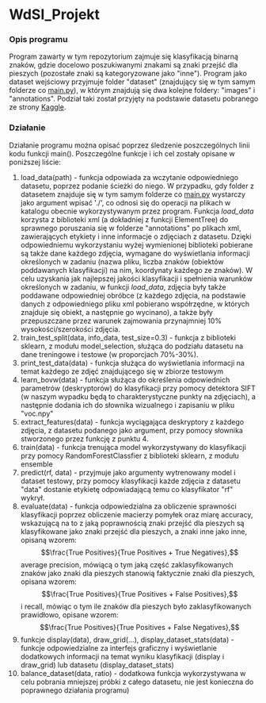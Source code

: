 # WdSI_Projekt
### Opis programu
Program zawarty w tym repozytorium zajmuje się klasyfikacją binarną znaków, gdzie docelowo poszukiwanymi znakami są znaki przejść dla pieszych (pozostałe znaki są kategoryzowane jako "inne"). Program jako dataset wejściowy przyjmuje folder "dataset" (znajdujący się w tym samym folderze co [main.py](https://github.com/Bfili/WdSI_Projekt/blob/master/main.py)), w którym znajdują się dwa  kolejne foldery: "images" i "annotations". Podział taki został przyjęty na podstawie datasetu pobranego ze strony [Kaggle](https://www.kaggle.com/andrewmvd/road-sign-detection). 
### Działanie
Działanie programu można opisać poprzez śledzenie poszczególnych linii kodu funkcji main(). Poszczególne funkcje i ich cel zostały opisane w poniższej liście:

 1. load_data(path) - funkcja odpowiada za wczytanie odpowiedniego datasetu, poprzez podanie ścieżki do niego. W przypadku, gdy folder z datasetem znajduje się w tym samym folderze co [main.py](https://github.com/Bfili/WdSI_Projekt/blob/master/main.py) wystarczy jako argument wpisać './', co odnosi się do operacji na plikach w katalogu obecnie wykorzystywanym przez program. Funkcja *load_data* korzysta z biblioteki xml (a dokładniej z funkcji ElementTree) do sprawnego poruszania się w folderze "annotations" po plikach xml, zawierających etykiety i inne informacje o zdjęciach z datasetu. Dzięki odpowiedniemu wykorzystaniu wyżej wymienionej biblioteki pobierane są także dane każdego zdjęcia, wymagane do wyświetlania informacji określonych w zadaniu (nazwa pliku, liczba znaków (obiektów poddawanych klasyfikacji) na nim, koordynaty każdego ze znaków). W celu uzyskania jak najlepszej jakości klasyfikacji i spełnienia warunków określonych w zadaniu, w funkcji *load_data*, zdjęcia były także poddawane odpowiedniej obróbce (z każdego zdjęcia, na podstawie danych z odpowiedniego pliku xml pobierano współrzędne, w których znajduje się obiekt, a następnie go wycinano), a także były przepuszczane przez warunek zajmowania przynajmniej 10% wysokości/szerokości zdjęcia.
 2. train_test_split(data, info_data, test_size=0.3) - funkcja z biblioteki sklearn, z modułu model_selection, służąca do podziału datasetu na dane treningowe i testowe (w proporcjach 70%-30%).
 3. print_test_data(data) - funkcja służąca do wyświetlania informacji na temat każdego ze zdjęć znajdującego się w zbiorze testowym
 4. learn_bovw(data) - funkcja służąca do określenia odpowiednich parametrów (deskryptorów) do klasyfikacji przy pomocy detektora SIFT (w naszym wypadku będą to charakterystyczne punkty na zdjęciach), a następnie dodania ich do słownika wizualnego i zapisaniu w pliku "voc.npy" 
 5. extract_features(data) - funkcja wyciągająca deskryptory z każdego zdjęcia, z datasetu podanego jako argument, przy pomocy słownika stworzonego przez funkcję z punktu 4.
 6. train(data) - funkcja trenująca model wykorzystywany do klasyfikacji przy pomocy RandomForestClassfier z biblioteki sklearn, z modułu ensemble
 7. predict(rf, data) - przyjmuje jako argumenty wytrenowany model i dataset testowy, przy pomocy klasyfikacji każde zdjęcia z datasetu "data" dostanie etykietę odpowiadającą temu co klasyfikator "rf" wykrył. 
 8. evaluate(data) - funkcja odpowiedzialna za obliczenie sprawności klasyfikacji poprzez obliczenie macierzy pomyłek oraz miarę accuracy, wskazującą na to z jaką poprawnością znaki przejść dla pieszych są klasyfikowane jako znaki przejść dla pieszych, a znaki inne jako inne, opisaną wzorem: 
 $$\frac{True Positives}{True Positives + True Negatives},$$ 
 average precision, mówiącą o tym jaką część zaklasyfikowanych znaków jako znaki dla pieszych stanowią faktycznie znaki dla pieszych, opisana wzorem: 
 $$\frac{True Positives}{True Positives + False Positives},$$
 i recall, mówiąc o tym ile znaków dla pieszych było zaklasyfikowanych prawidłowo, opisane wzorem: $$\frac{True Positives}{True Positives + False Negatives},$$
 13. funkcje display(data), draw_grid(...), display_dataset_stats(data) - funkcje odpowiedzialne za interfejs graficzny i wyświetlanie dodatkowych informacji na temat wyniku klasyfikacji (display i draw_grid) lub datasetu (display_dataset_stats)
 14. balance_dataset(data, ratio) - dodatkowa funkcja wykorzystywana w celu pobrania mniejszej próbki z całego datasetu, nie jest konieczna do poprawnego działania programu) 
